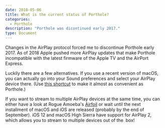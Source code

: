 ```yaml
---
date: 2018-05-06
title: What is the current status of Porthole?
categories:
  - Porthole
description: "Porthole was dicontinued early 2017."
type: Document
---
```

Changes in the AirPlay protocol forced me to discontinue Porthole early 2017. As of 2018 Apple pushed more AirPlay updates that make Porthole incompatible with the latest firmware of the Apple TV and the AirPort Express.

Luckily there are a few alternatives. If you use a recent version of macOS, you can actually go into your Sound preferences and select your AirPlay device there. (Use [this shortcut](http://www.theinstructional.com/guides/quick-tip-easily-change-os-xs-audio-sources-via-the-menu-bar) to make it almost as convenient as Porthole.)

If you want to stream to multiple AirPlay devices at the same time, you can either have a look at Rogue Amoeba's [Airfoil](https://rogueamoeba.com/airfoil/) or wait until the next installment of macOS and iOS are released (probably by the end of September). iOS 12 and macOS High Sierra have support for AirPlay 2, which allows you to stream to multiple devices out of the  box!

